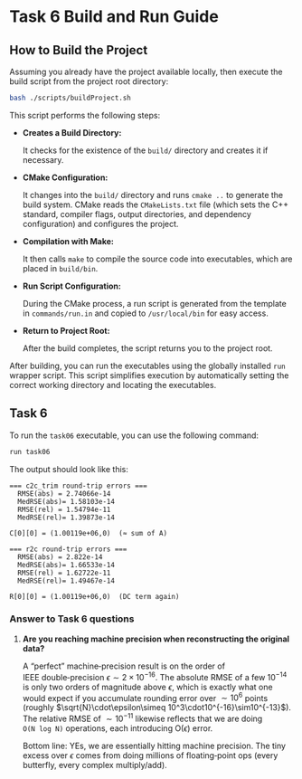 # Task 6 Build and Run Guide

## How to Build the Project

Assuming you already have the project available locally, then execute the build script from the project root directory:

```bash
bash ./scripts/buildProject.sh
```

This script performs the following steps:

- **Creates a Build Directory:**

  It checks for the existence of the `build/` directory and creates it if necessary.

- **CMake Configuration:**

  It changes into the `build/` directory and runs `cmake ..` to generate the build system. CMake reads the `CMakeLists.txt` file (which sets the C++ standard, compiler flags, output directories, and dependency configuration) and configures the project.

- **Compilation with Make:**

  It then calls `make` to compile the source code into executables, which are placed in `build/bin`.

- **Run Script Configuration:**

  During the CMake process, a run script is generated from the template in `commands/run.in` and copied to `/usr/local/bin` for easy access.

- **Return to Project Root:**

  After the build completes, the script returns you to the project root.

After building, you can run the executables using the globally installed `run` wrapper script. This script simplifies execution by automatically setting the correct working directory and locating the executables.

## Task 6

To run the `task06` executable, you can use the following command:

```bash
run task06
```

The output should look like this:

```plaintext
=== c2c_trim round‑trip errors ===
  RMSE(abs) = 2.74066e-14
  MedRSE(abs)= 1.58103e-14
  RMSE(rel) = 1.54794e-11
  MedRSE(rel)= 1.39873e-14

C[0][0] = (1.00119e+06,0)  (≈ sum of A)

=== r2c round‑trip errors ===
  RMSE(abs) = 2.822e-14
  MedRSE(abs)= 1.66533e-14
  RMSE(rel) = 1.62722e-11
  MedRSE(rel)= 1.49467e-14

R[0][0] = (1.00119e+06,0)  (DC term again)

```

### Answer to Task 6 questions

1. **Are you reaching machine precision when reconstructing the original data?**

    A “perfect” machine‐precision result is on the order of IEEE double‑precision $\epsilon \sim 2 \times 10^{-16}$. The absolute RMSE of a few $10^{-14}$ is only two orders of magnitude above $\epsilon$, which is exactly what one would expect if you accumulate rounding error over $\sim 10^6$ points (roughly $\sqrt{N}\cdot\epsilon\simeq 10^3\cdot10^{-16}\sim10^{-13}$). The relative RMSE of $\sim 10^{-11}$ likewise reflects that we are doing `O(N log N)` operations, each introducing O($\epsilon$) error.

    Bottom line: YEs, we are essentially hitting machine precision. The tiny excess over $\epsilon$ comes from doing millions of floating‑point ops (every butterfly, every complex multiply/add).